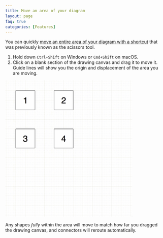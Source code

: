 ```yaml
---
title: Move an area of your diagram
layout: page
faq: true
categories: [Features]
---
```


You can quickly [move an entire area of your diagram with a shortcut](/blog/shortcut-move-area.html) that was previously known as the scissors tool.

1. Hold down ``Ctrl+Shift`` on Windows or ``Cmd+Shift`` on macOS.
2. Click on a blank section of the drawing canvas and drag it to move it. Guide lines will show you the origin and displacement of the area you are moving.

<img src="/assets/img/blog/move-area-example.gif" style="width=100%;max-width:400px;height:auto;" alt="Ctrl+Shift+drag to move an area of the drawing canvas and the shapes it contains">

Any shapes _fully_ within the area will move to match how far you dragged the drawing canvas, and connectors will reroute automatically.
